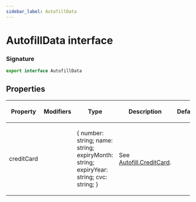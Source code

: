 ```yaml
---
sidebar_label: AutofillData
---
```


# AutofillData interface

### Signature

```typescript
export interface AutofillData
```

## Properties

<table><thead><tr><th>

Property

</th><th>

Modifiers

</th><th>

Type

</th><th>

Description

</th><th>

Default

</th></tr></thead>
<tbody><tr><td>

<span id="creditcard">creditCard</span>

</td><td>

</td><td>

&#123; number: string; name: string; expiryMonth: string; expiryYear: string; cvc: string; &#125;

</td><td>

See [Autofill.CreditCard](https://chromedevtools.github.io/devtools-protocol/tot/Autofill/#type-CreditCard).

</td><td>

</td></tr>
</tbody></table>
